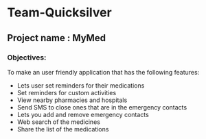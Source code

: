 # Team-Quicksilver
## Project name : MyMed
### Objectives:
To make an user friendly application that has the following features:
- Lets user set reminders for their medications
- Set reminders for custom activities
- View nearby pharmacies and hospitals
- Send SMS to close ones that are in the emergency contacts
- Lets you add and remove emergency contacts
- Web search of the medicines
- Share the list of the medications
